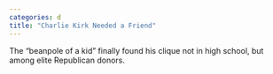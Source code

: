 ```yaml
---
categories: d
title: "Charlie Kirk Needed a Friend"
---
```

The “beanpole of a kid” finally found his clique not in high school, but among elite Republican donors.